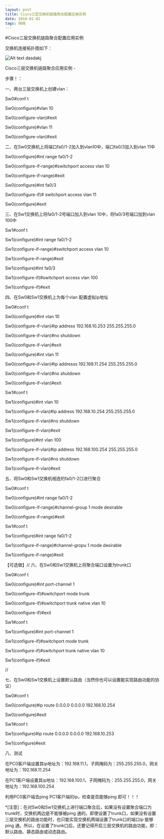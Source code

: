 ```yaml
---
layout: post
title: Cisco三层交换机链路聚合配置应用实例
date: 2018-01-02
tags: 网络
---
```



#Cisco三层交换机链路聚合配置应用实例

交换机连接拓扑图如下：






![Alt text](http://img.bimg.126.net/photo/5RoaUpSbMz6TI2scc63biA==/2592384535506285236.jpg)
dasdakj

Cisco三层交换机链路聚合应用实例 -


步骤！：

一、两台三层交换机上创建vlan：

Sw0#conf  t

Sw0(configure)#vlan 10

Sw0(configure-vlan)#exit

Sw0(configure)#vlan 11

Sw0(configure-vlan)#exit

二、在Sw0交换机上将端口fa0/1-2加入到vlan10中，端口fa0/3加入到vlan 11中

Sw0(configure)#int  range  fa0/1-2

Sw0(configure-if-range)#switchport  access  vlan 10

Sw0(configure-if-range)#exit

Sw0(configure)#int  fa0/3

Sw0(configure-if)# switchport  access  vlan 11

Sw0(configure)#exit

三、在Sw1交换机上将fa0/1-2号端口加入到vlan 10中，将fa0/3号端口加到vlan 100中

Sw1#conf  t

Sw1(configure)#int  range  fa0/1-2

Sw1(configure-if-range)#switchport  access  vlan  10

Sw1(configure-if-range)#exit

Sw1(configure)#int  fa0/3

Sw1(configure-if)#switchport  access  vlan  100

Sw1(configure-if)#exit

四、在Sw0和Sw1交换机上为每个vlan 配置虚拟ip地址

Sw0#conf  t

Sw0(configure)#int  vlan  10

Sw0(configure-if-vlan)#ip  address  192.168.10.253  255.255.255.0

Sw0(configure-if-vlan)#no  shutdown

Sw0(configure-if-vlan)#exit

Sw0(configure)#int  vlan  11

Sw0(configure-if-vlan)#ip  addresss  192.168.11.254  255.255.255.0

Sw0(configure-if-vlan)#no  shutdown

Sw0(configure-if-vlan)#exit


Sw1#conf  t

Sw1(configure)#int  vlan  10

Sw1(configure-if-vlan)#ip  address  192.168.10.254  255.255.255.0

Sw1(configure-if-vlan)#no  shutdown

Sw1(configure-if-vlan)#exit

Sw1(configure)#int  vlan  100

Sw1(configure-if-vlan)#ip   address  192.168.100.254  255.255.255.0

Sw1(configure-if-vlan)#no   shutdown

Sw1(configure-if-vlan)#exit

五、将Sw0和Sw1交换机相连的fa0/1-2口进行聚合

Sw0#conf  t

Sw0(configure)#int  range  fa0/1-2

Sw0(configure-if-range)#channel-group  1  mode  desirable

Sw0(configure-if-range)#exit


Sw1#conf  t

Sw1(configure)#int  range  fa0/1-2

Sw1(configure-if-range)#channel-gropu  1  mode  desirable

Sw1(configure-if-range)#exit

【可选做】// 六、在Sw0和Sw1交换机上将聚合端口设置为trunk口

Sw0#conf  t

Sw0(configure)#int  port-channel  1

Sw0(configure-if)#switchport  mode  trunk

Sw0(configure-if)#switchport  trunk  native  vlan  10

Sw0(configure-if)#exit


Sw1#conf  t

Sw1(configure)#int  port-channel  1

Sw1(configure-if)#switchport  mode  trunk

Sw1(configure-if)#switchport  trunk  native  vlan  10

Sw1(configure-if)#exit

//

七、在Sw0和Sw1交换机上设置默认路由（当然你也可以设置能实现路由功能的协议）

Sw0#conf  t

Sw0(configure)#ip  route  0.0.0.0  0.0.0.0  192.168.10.254

Sw0(configure)#exit


Sw1#conf  t

Sw1(configure)#ip  route  0.0.0.0  0.0.0.0  192.168.10.253

Sw1(configure)#exit

八、测试

在PC0客户端设置其ip地址为：192.168.11.1，子网掩码为：255.255.255.0，网关地址为：192.168.11.254

在PC1客户端设置其ip地址：192.168.100.1，子网掩码为：255.255.255.0，网关地址为：192.168.100.254

利用PC0客户端去ping PC1客户端的ip，检查是否能够ping 即可！！！

*[注意]：在对Sw0和Sw1交换机上进行端口聚合后，如果没有设置聚合端口为trunk时，交换机两边是不能够被ping 通的。即使设置了trunk口，如果没有设置三层交换机的路由功能时，也只能实现交换机两端设置了trunk口的端口ip 能够ping 通。所以，在设置了trunk口后，还要记得开启三层交换机的路由功能，即：默认路由、静态路由或动态路由。
